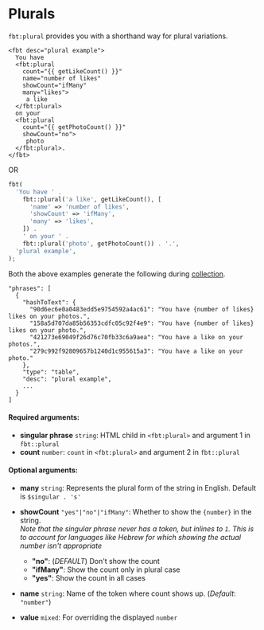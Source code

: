 # Plurals

`fbt:plural` provides you with a shorthand way for plural variations.
```
<fbt desc="plural example">
  You have
  <fbt:plural
    count="{{ getLikeCount() }}"
    name="number of likes"
    showCount="ifMany"
    many="likes">
     a like
  </fbt:plural>
  on your
  <fbt:plural
    count="{{ getPhotoCount() }}"
    showCount="no">
     photo
  </fbt:plural>.
</fbt>
```
OR
```php
fbt(
  'You have ' .
    fbt::plural('a like', getLikeCount(), [
      'name' => 'number of likes',
      'showCount' => 'ifMany',
      'many' => 'likes',
    ]) .
    ' on your ' .
    fbt::plural('photo', getPhotoCount()) . '.',
  'plural example',
);
```

Both the above examples generate the following during [collection](collection).
```
"phrases": [
  {
    "hashToText": {
      "90d6ec6e0a0483edd5e9754592a4ac61": "You have {number of likes} likes on your photos.",
      "158a5d707da85b56353cdfc05c92f4e9": "You have {number of likes} likes on your photo.",
      "421273e69049f26d76c70fb33c6a9aea": "You have a like on your photos.",
      "279c992f92809657b1240d1c955615a3": "You have a like on your photo."
    },
    "type": "table",
    "desc": "plural example",
    ...
  }
]
```
#### Required arguments:
* **singular phrase** `string`: HTML child in `<fbt:plural>` and argument 1 in `fbt::plural`
* **count** `number`: `count` in `<fbt:plural>` and argument 2 in `fbt::plural`

#### Optional arguments:
* **many** `string`: Represents the plural form of the string in English.  Default is `$singular . 's'`
* **showCount** `"yes"|"no"|"ifMany"`: Whether to show the `{number}` in the string.   
*Note that the singular phrase never has a token, but inlines to `1`. This is to account for languages like Hebrew for which showing the actual number isn't appropriate*

  * **"no"**: (*DEFAULT*) Don't show the count
  * **"ifMany"**: Show the count only in plural case
  * **"yes"**: Show the count in all cases
* **name** `string`: Name of the token where count shows up. (*Default*: `"number"`) 
* **value** `mixed`: For overriding the displayed `number`
